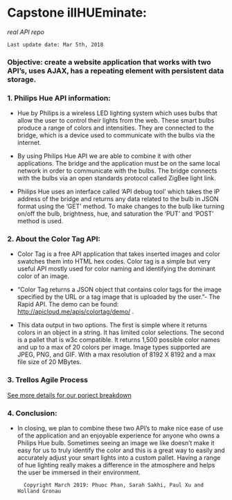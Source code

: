 # Capstone illHUEminate:

*real API repo*

    Last update date: Mar 5th, 2018

                                             
### Objective: create a website application that works with two API’s, uses AJAX, has a repeating element with persistent data storage.



### 1. Philips Hue API information:

- Hue by Philips is a wireless LED lighting system which uses bulbs that allow the user to control their lights from the web. These smart bulbs produce a range of colors and intensities. They are connected to the bridge, which is a device used to communicate with the bulbs via the internet.


- By using Philips Hue API we are able to combine it with other applications. The bridge and the application must be on the same local network in order to communicate with the bulbs. The bridge connects with the bulbs via an open standards protocol called ZigBee light link.


- Philips Hue uses an interface called ‘API debug tool’ which takes the IP address of the bridge and returns any data related to the bulb in JSON format using the ‘GET’ method. To make changes to the bulb like turning on/off the bulb, brightness, hue, and saturation the ‘PUT’ and ‘POST’ method is used.


### 2. About the Color Tag API:        


- Color Tag is a free API application that takes inserted images and color swatches them into HTML hex codes. Color tag is a simple but very useful API mostly used for color naming and identifying the dominant color of an image.


- “Color Tag returns a JSON object that contains color tags for the image specified by the URL or a tag image that is uploaded by the user.”- The  Rapid API. The demo can be found: http://apicloud.me/apis/colortag/demo/ .


- This data output in two options. The first is simple where it returns colors in an object in a string. It has limited color selections. The second is a pallet that is w3c compatible. It returns 1,500 possible color names and up to a max of 20 colors per image. Image types supported are JPEG, PNG, and GIF. With a max resolution of 8192 X 8192 and a max file size of 20 MBytes.


### 3. Trellos Agile Process

[See more details for our porject breakdown](https://trello.com/b/k0AIxvue/api-project)



### 4. Conclusion:


- In closing, we plan to combine these two API’s to make nice ease of use of the application and an enjoyable experience for anyone who owns a Philips Hue bulb. Sometimes seeing an image we like doesn’t make it easy for us to truly identify the color and this is a great way to easily and accurately adjust your smart lights into a custom pallet. Having a range of hue lighting really makes a difference in the atmosphere and helps the user be immersed in their environment.


        Copyright March 2019: Phuoc Phan, Sarah Sakhi, Paul Xu and Holland Gronau
